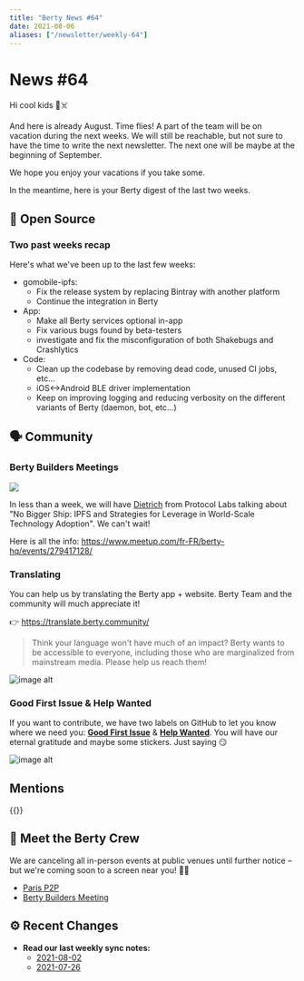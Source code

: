 ```yaml
---
title: "Berty News #64"
date: 2021-08-06
aliases: ["/newsletter/weekly-64"]
---
```


# News #64

Hi cool kids 🏴☠️

And here is already August. Time flies! A part of the team will be on vacation during the next weeks. We will still be reachable, but not sure to have the time to write the next newsletter. The next one will be maybe at the beginning of September. 

We hope you enjoy your vacations if you take some.  

In the meantime, here is your Berty digest of the last two weeks. 


## 🚀 Open Source


### Two past weeks recap

Here's what we've been up to the last few weeks: 

* gomobile-ipfs:
    * Fix the release system by replacing Bintray with another platform 
    * Continue the integration in Berty
* App: 
    * Make all Berty services optional in-app
    * Fix various bugs found by beta-testers
    * investigate and fix the misconfiguration of both Shakebugs and Crashlytics
* Code:
    * Clean up the codebase by removing dead code, unused CI jobs, etc...
    * iOS<->Android BLE driver implementation
    * Keep on improving logging and reducing verbosity on the different variants of Berty (daemon, bot, etc...) 


## 🗣️ Community
 

### Berty Builders Meetings


![](https://i.imgur.com/DJgQqTO.png)

In less than a week, we will have [Dietrich](https://twitter.com/dietrich) from Protocol Labs talking about "No Bigger Ship: IPFS and Strategies for Leverage in
World-Scale Technology Adoption". We can't wait!  

Here is all the info: https://www.meetup.com/fr-FR/berty-hq/events/279417128/


### Translating 

You can help us by translating the Berty app + website. Berty Team and the community will much appreciate it! 

👉 https://translate.berty.community/  

> Think your language won't have much of an impact? Berty wants to be accessible to everyone, including those who are marginalized from mainstream media. Please help us reach them!

![image alt](https://media.giphy.com/media/26BRDvCpnEukGhmHC/giphy.gif)

### Good First Issue & Help Wanted

If you want to contribute, we have two labels on GitHub to let you know where we need you: [**Good First Issue**](https://github.com/issues?q=is%3Aissue+is%3Aopen+org%3Aberty+label%3A%22good+first+issue%22+sort%3Aupdated-desc) & [**Help Wanted**](https://github.com/issues?q=is%3Aissue+is%3Aopen+org%3Aberty+label%3A%22help+wanted%22+sort%3Aupdated-desc+). You will have our eternal gratitude and maybe some stickers. Just saying 😏

![image alt](https://media.giphy.com/media/14jQC2AONxNBHq/giphy.gif)

## Mentions


{{<tweet id="1421437005242769413">}}



## 🎉 Meet the Berty Crew

We are canceling all in-person events at public venues until further notice – but we're coming soon to a screen near you! 🚧🚧

* [Paris P2P](https://p2p.paris/)
* [Berty Builders Meeting](https://www.meetup.com/berty-hq/)

## ⚙️ Recent Changes

* **Read our last weekly sync notes:**
    * [2021-08-02](https://github.com/berty/community/blob/master/meeting-notes/2021/Q2/2021-08-02--staff-team-weekly-sync.md)
    * [2021-07-26](https://github.com/berty/community/blob/master/meeting-notes/2021/Q2/2021-07-26--staff-team-weekly-sync.md)

